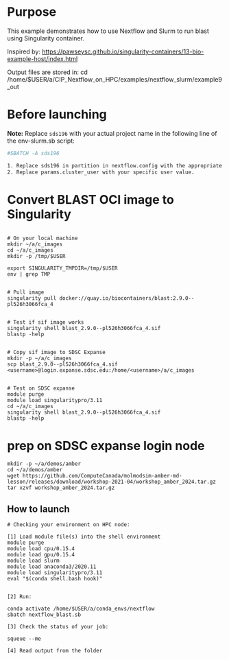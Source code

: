 # Purpose

This example demonstrates how to use Nextflow and Slurm to run blast using Singularity container.

Inspired by: https://pawseysc.github.io/singularity-containers/13-bio-example-host/index.html

Output files are stored in:  cd /home/$USER/a/CIP_Nextflow_on_HPC/examples/nextflow_slurm/example9_out


# Before launching


**Note:** Replace `sds196` with your actual project name in the following line of the env-slurm.sb script:
```bash
#SBATCH -A sds196

1. Replace sds196 in partition in nextflow.config with the appropriate value for your  access configuration.
2. Replace params.cluster_user with your specific user value.

```

# Convert BLAST OCI image to Singularity

```

# On your local machine
mkdir ~/a/c_images
cd ~/a/c_images
mkdir -p /tmp/$USER

export SINGULARITY_TMPDIR=/tmp/$USER
env | grep TMP


# Pull image
singularity pull docker://quay.io/biocontainers/blast:2.9.0--pl526h3066fca_4


# Test if sif image works 
singularity shell blast_2.9.0--pl526h3066fca_4.sif
blastp -help


# Copy sif image to SDSC Expanse
mkdir -p ~/a/c_images
scp blast_2.9.0--pl526h3066fca_4.sif  <username>@login.expanse.sdsc.edu:/home/<username>/a/c_images


# Test on SDSC expanse
module purge
module load singularitypro/3.11
cd ~/a/c_images
singularity shell blast_2.9.0--pl526h3066fca_4.sif
blastp -help
```


# prep on SDSC expanse login node
```
mkdir -p ~/a/demos/amber
cd ~/a/demos/amber
wget https://github.com/ComputeCanada/molmodsim-amber-md-lesson/releases/download/workshop-2021-04/workshop_amber_2024.tar.gz
tar xzvf workshop_amber_2024.tar.gz
```


## How to launch 

```
# Checking your environment on HPC node:

[1] Load module file(s) into the shell environment
module purge
module load cpu/0.15.4
module load gpu/0.15.4
module load slurm
module load anaconda3/2020.11
module load singularitypro/3.11
eval "$(conda shell.bash hook)"


[2] Run:

conda activate /home/$USER/a/conda_envs/nextflow
sbatch nextflow_blast.sb

[3] Check the status of your job:

squeue --me

[4] Read output from the folder


```
